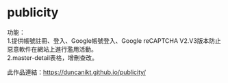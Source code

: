 # publicity  

功能：  
1.提供帳號註冊、登入、Google帳號登入、Google reCAPTCHA V2.V3版本防止惡意軟件在網站上進行濫用活動。  
2.master-detail表格，增刪查改。  

  
此作品連結：https://duncanikt.github.io/publicity/
